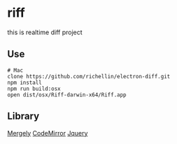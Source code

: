 # riff
this is realtime diff project

## Use
```
# Mac
clone https://github.com/richellin/electron-diff.git
npm install
npm run build:osx
open dist/osx/Riff-darwin-x64/Riff.app
```

## Library
[Mergely](http://www.mergely.com/)
[CodeMirror](https://codemirror.net/)
[Jquery](https://jquery.com/)
